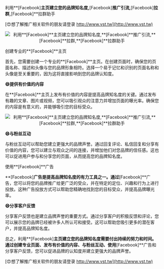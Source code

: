 利用**[Facebook]**主页建立您的品牌知名度,**[Facebook]**推广引流,**[Facebook]**拉群,**[Facebook]**拉群助手

[😍想了解推广相关软件的朋友请登录 http://www.vst.tw](http://www.vst.tw)

 <center><img src="https://vst.tw/MP4/tuiguang/png/4.png" alt="利用**[Facebook]**主页建立您的品牌知名度,**[Facebook]**推广引流,**[Facebook]**拉群,**[Facebook]**拉群助手"></center>

创建专业的**[Facebook]**主页

首先，您需要创建一个专业的**[Facebook]**主页。在创建页面时，确保您的页面名称、描述和头像与您的品牌形象相符。选择一个易于记忆和识别的页面名称和头像是至关重要的，因为这将直接影响到您的品牌认知度。

**😄提供有价值的内容**

在**[Facebook]**主页上发布有价值的内容是提高品牌知名度的关键。通过发布有趣的文章、图片或视频，您可以吸引观众的注意力并增加页面的曝光率。确保您的内容是有意义的，并能够吸引您的目标受众。

 <center><img src="https://vst.tw/MP4/tuiguang/png/0.png" alt="利用**[Facebook]**主页建立您的品牌知名度,**[Facebook]**推广引流,**[Facebook]**拉群,**[Facebook]**拉群助手"></center>

**😄与粉丝互动**

与粉丝互动可以帮助您建立更强大的品牌声誉。通过回复评论、私信回复和分享有价值的内容，您可以建立与观众之间的连接，并增加他们对您品牌的信任感。这也可以促进用户参与和分享您的页面，从而提高您的品牌知名度。

使用**[Facebook]**广告

**[Facebook]**广告是提高品牌知名度的有力工具之一。通过**[Facebook]**广告，您可以将您的品牌推广给更广泛的受众，并在特定的定位、兴趣和行为上进行投放。这种广告投放方式可以帮助您精确地找到您的目标受众，并提高品牌曝光率。

**😄分享客户反馈**

分享客户反馈也是建立品牌声誉的重要方式。通过分享客户的积极反馈和评论，您可以展示您的品牌已经被许多人所认可和接受。这可以帮助您吸引更多的潜在客户，并提高品牌知名度。

总之，利用**[Facebook]**主页建立您的品牌知名度需要付出持续的努力和时间。通过创建专业页面、发布有价值的内容、与粉丝互动、使用**[Facebook]**广告和分享客户反馈，您可以促进品牌的认知度并建立更强大的品牌声誉。

[😍想了解推广相关软件的朋友请登录 http://www.vst.tw](http://www.vst.tw)



